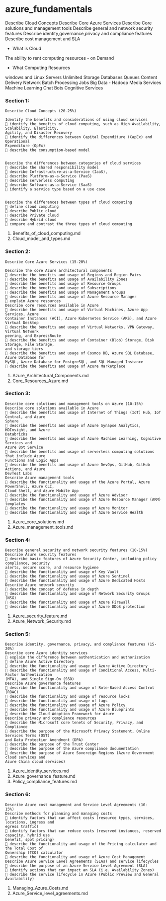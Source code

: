 # azure_fundamentals

Describe Cloud Concepts
Describe Core Azure Services 
Describe Core solutions and management tools
Describe general and network security features
Describe identity,governance,privacy and compliance features
Describe cost management and SLA


- What is Cloud

The ability to rent computing resources - on Demand

- What Computing Resources

windows and Linux Servers
Unlimited Storage
Databases
Queues
Content Delivery Network
Batch Processing Jobs
Big Data - Hadoop
Media Services
Machine Learning
Chat Bots
Cognitive Services

### Section 1:

```
Describe Cloud Concepts (20-25%)

Identify the benefits and considerations of using cloud services
 identify the benefits of cloud computing, such as High Availability, Scalability, Elasticity,
Agility, and Disaster Recovery
 identify the differences between Capital Expenditure (CapEx) and Operational
Expenditure (OpEx)
 describe the consumption-based model


Describe the differences between categories of cloud services
 describe the shared responsibility model
 describe Infrastructure-as-a-Service (IaaS),
 describe Platform-as-a-Service (PaaS)
 describe serverless computing
 describe Software-as-a-Service (SaaS)
 identify a service type based on a use case


Describe the differences between types of cloud computing
 define cloud computing
 describe Public cloud
 describe Private cloud
 describe Hybrid cloud
 compare and contrast the three types of cloud computing

```

1) Benefits_of_cloud_computing.md
2) Cloud_model_and_types.md


### Section 2:

```
Describe Core Azure Services (15-20%)

Describe the core Azure architectural components
 describe the benefits and usage of Regions and Region Pairs
 describe the benefits and usage of Availability Zones
 describe the benefits and usage of Resource Groups
 describe the benefits and usage of Subscriptions
 describe the benefits and usage of Management Groups
 describe the benefits and usage of Azure Resource Manager
 explain Azure resources
Describe core resources available in Azure
 describe the benefits and usage of Virtual Machines, Azure App Services, Azure
Container Instances (ACI), Azure Kubernetes Service (AKS), and Azure Virtual Desktop
 describe the benefits and usage of Virtual Networks, VPN Gateway, Virtual Network
peering, and ExpressRoute
 describe the benefits and usage of Container (Blob) Storage, Disk Storage, File Storage,
and storage tiers
 describe the benefits and usage of Cosmos DB, Azure SQL Database, Azure Database for
MySQL, Azure Database for PostgreSQL, and SQL Managed Instance
 describe the benefits and usage of Azure Marketplace
```

1) Azure_Architectural_Components.md
2) Core_Resources_Azure.md

### Section 3:

```
Describe core solutions and management tools on Azure (10-15%)
Describe core solutions available in Azure
 describe the benefits and usage of Internet of Things (IoT) Hub, IoT Central, and Azure
Sphere
 describe the benefits and usage of Azure Synapse Analytics, HDInsight, and Azure
Databricks
 describe the benefits and usage of Azure Machine Learning, Cognitive Services and
Azure Bot Service
 describe the benefits and usage of serverless computing solutions that include Azure
Functions and Logic Apps
 describe the benefits and usage of Azure DevOps, GitHub, GitHub Actions, and Azure
DevTest Labs
Describe Azure management tools
 describe the functionality and usage of the Azure Portal, Azure PowerShell, Azure CLI,
Cloud Shell, and Azure Mobile App
 describe the functionality and usage of Azure Advisor
 describe the functionality and usage of Azure Resource Manager (ARM) templates
 describe the functionality and usage of Azure Monitor
 describe the functionality and usage of Azure Service Health

```

1) Azure_core_solutions.md
2) Azure_management_tools.md   

### Section 4:


```
Describe general security and network security features (10-15%)
Describe Azure security features
 describe basic features of Azure Security Center, including policy compliance, security
alerts, secure score, and resource hygiene
 describe the functionality and usage of Key Vault
 describe the functionality and usage of Azure Sentinel
 describe the functionality and usage of Azure Dedicated Hosts
Describe Azure network security
 describe the concept of defense in depth
 describe the functionality and usage of Network Security Groups (NSG)
 describe the functionality and usage of Azure Firewall
 describe the functionality and usage of Azure DDoS protection

```

1) Azure_security_feature.md   
2) Azure_Network_Security.md

### Section 5:


```
Describe identity, governance, privacy, and compliance features (15-
20%)
Describe core Azure identity services
 explain the difference between authentication and authorization
 define Azure Active Directory
 describe the functionality and usage of Azure Active Directory
 describe the functionality and usage of Conditional Access, Multi-Factor Authentication
(MFA), and Single Sign-On (SSO)
Describe Azure governance features
 describe the functionality and usage of Role-Based Access Control (RBAC)
 describe the functionality and usage of resource locks
 describe the functionality and usage of tags
 describe the functionality and usage of Azure Policy
 describe the functionality and usage of Azure Blueprints
 describe the Cloud Adoption Framework for Azure
Describe privacy and compliance resources
 describe the Microsoft core tenets of Security, Privacy, and Compliance
 describe the purpose of the Microsoft Privacy Statement, Online Services Terms (OST)
and Data Protection Amendment (DPA)
 describe the purpose of the Trust Center
 describe the purpose of the Azure compliance documentation
 describe the purpose of Azure Sovereign Regions (Azure Government cloud services and
Azure China cloud services)
```
1) Azure_identity_services.md
2) Azure_governance_feature.md
3) Policy_compliance_features.md

### Section 6:


```
Describe Azure cost management and Service Level Agreements (10-
15%)
Describe methods for planning and managing costs
 identify factors that can affect costs (resource types, services, locations, ingress and
egress traffic)
 identify factors that can reduce costs (reserved instances, reserved capacity, hybrid use
benefit, spot pricing)
 describe the functionality and usage of the Pricing calculator and the Total Cost of
Ownership (TCO) calculator
 describe the functionality and usage of Azure Cost Management
Describe Azure Service Level Agreements (SLAs) and service lifecycles
 describe the purpose of an Azure Service Level Agreement (SLA)
 identify actions that can impact an SLA (i.e. Availability Zones)
 describe the service lifecycle in Azure (Public Preview and General Availability)
```

1) Managing_Azure_Costs.md
2) Azure_Service_level_agreements.md

